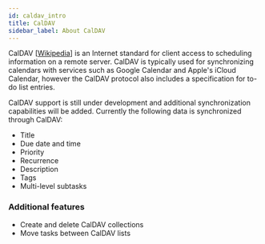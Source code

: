 ```yaml
---
id: caldav_intro
title: CalDAV
sidebar_label: About CalDAV
---
```


CalDAV [[Wikipedia](https://en.wikipedia.org/wiki/CalDAV)] is an Internet
standard for client access to scheduling information on a remote server. CalDAV
is typically used for synchronizing calendars with services such as Google
Calendar and Apple's iCloud Calendar, however the CalDAV protocol also includes
a specification for to-do list entries.

CalDAV support is still under development and additional synchronization
capabilities will be added. Currently the following data is synchronized
through CalDAV:

* Title
* Due date and time
* Priority
* Recurrence
* Description
* Tags
* Multi-level subtasks

### Additional features

* Create and delete CalDAV collections
* Move tasks between CalDAV lists
